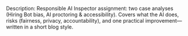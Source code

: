 Description: Responsible AI Inspector assignment: two case analyses (Hiring Bot bias, AI proctoring & accessibility). Covers what the AI does, risks (fairness, privacy, accountability), and one practical improvement—written in a short blog style.
